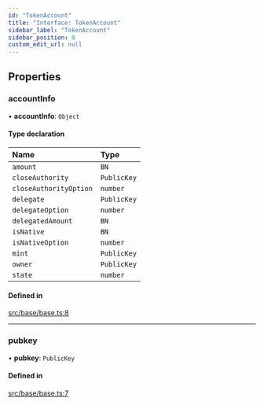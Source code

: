 ```yaml
---
id: "TokenAccount"
title: "Interface: TokenAccount"
sidebar_label: "TokenAccount"
sidebar_position: 0
custom_edit_url: null
---
```


## Properties

### accountInfo

• **accountInfo**: `Object`

#### Type declaration

| Name | Type |
| :------ | :------ |
| `amount` | `BN` |
| `closeAuthority` | `PublicKey` |
| `closeAuthorityOption` | `number` |
| `delegate` | `PublicKey` |
| `delegateOption` | `number` |
| `delegatedAmount` | `BN` |
| `isNative` | `BN` |
| `isNativeOption` | `number` |
| `mint` | `PublicKey` |
| `owner` | `PublicKey` |
| `state` | `number` |

#### Defined in

[src/base/base.ts:8](https://github.com/alpha-defi/raydium-sdk/blob/7094668/src/base/base.ts#L8)

___

### pubkey

• **pubkey**: `PublicKey`

#### Defined in

[src/base/base.ts:7](https://github.com/alpha-defi/raydium-sdk/blob/7094668/src/base/base.ts#L7)
